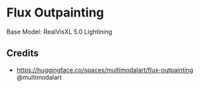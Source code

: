 # Flux Outpainting
Base Model: RealVisXL 5.0 Lightining

## Credits 
- https://huggingface.co/spaces/multimodalart/flux-outpainting @multimodalart
